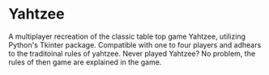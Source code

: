 # Yahtzee
A multiplayer recreation of the classic table top game Yahtzee, utilizing Python's Tkinter package. Compatible with one to four players and adhears to the traditoinal rules of yahtzee. Never played Yahtzee? No problem, the rules of then game are explained in the game.
